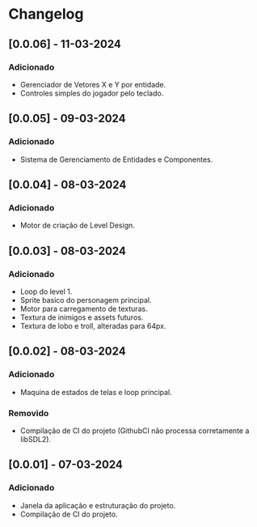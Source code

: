 # Changelog

## [0.0.06] - 11-03-2024

### Adicionado
- Gerenciador de Vetores X e Y por entidade.
- Controles simples do jogador pelo teclado.

## [0.0.05] - 09-03-2024

### Adicionado
- Sistema de Gerenciamento de Entidades e Componentes.

## [0.0.04] - 08-03-2024

### Adicionado
- Motor de criação de Level Design.

## [0.0.03] - 08-03-2024

### Adicionado
- Loop do level 1.
- Sprite basico do personagem principal.
- Motor para carregamento de texturas.
- Textura de inimigos e assets futuros.
- Textura de lobo e troll, alteradas para 64px.

## [0.0.02] - 08-03-2024

### Adicionado
- Maquina de estados de telas e loop principal.

### Removido
- Compilação de CI do projeto (GithubCI não processa corretamente a libSDL2).

## [0.0.01] - 07-03-2024

### Adicionado
- Janela da aplicação e estruturação do projeto.
- Compilação de CI do projeto.

[1.0.0]: https://github.com/example-project/releases/tag/v1.0.0
